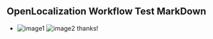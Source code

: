 ## OpenLocalization Workflow Test MarkDown
* ![image1](.\51d2b0be-b8f8-4d6b-b27a-a5b90c660bdc.png)   ![image2](.\921bfe5e-515b-4217-b7f1-b24b8e912cb7.png) 
thanks!